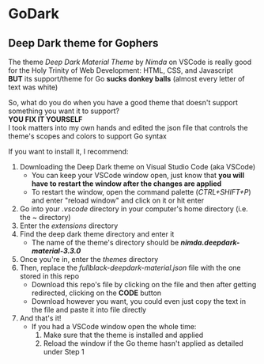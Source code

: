 # GoDark
## Deep Dark theme for Gophers  
The theme *Deep Dark Material Theme* by *Nimda*  on VSCode is really good for the Holy Trinity of Web Development: HTML, CSS, and Javascript\
**BUT** its support/theme for Go **sucks donkey balls** (almost every letter of text was white)  
  
So, what do you do when you have a good theme that doesn't support something you want it to support?  
**YOU FIX IT YOURSELF**  
I took matters into my own hands and edited the json file that controls the theme's scopes and colors to support Go syntax  

If you want to install it, I recommend:  
1. Downloading the Deep Dark theme on Visual Studio Code (aka VSCode)
   - You can keep your VSCode window open, just know that **you will have to restart the window after the changes are applied**
   - To restart the window, open the command palette (*CTRL+SHIFT+P*) and enter "reload window" and click on it or hit enter
3. Go into your *.vscode* directory in your computer's home directory (i.e. the ~ directory)
4. Enter the *extensions* directory
5. Find the deep dark theme directory and enter it
   - The name of the theme's directory should be ***nimda.deepdark-material-3.3.0***
6. Once you're in, enter the *themes* directory
7. Then, replace the *fullblack-deepdark-material.json* file with the one stored in this repo
   - Download this repo's file by clicking on the file and then after getting redirected, clicking on the **CODE** button
   - Download however you want, you could even just copy the text in the file and paste it into file directly 
8. And that's it! 
   - If you had a VSCode window open the whole time:
     1. Make sure that the theme is installed and applied
     2. Reload the window if the Go theme hasn't applied as detailed under Step 1 
